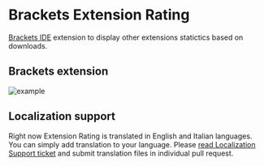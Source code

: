 # Brackets Extension Rating

[Brackets IDE](http://brackets.io) extension to display other extensions statictics based on downloads.

## Brackets extension

![example](http://content.screencast.com/users/dnbard/folders/Jing/media/4f70e278-5c87-48fb-b931-12793d8a7a1b/2014-07-20_1247.png)

## Localization support

Right now Extension Rating is translated in English and Italian languages. You can simply add translation to your language. Please [read Localization Support ticket](https://github.com/dnbard/brackets-extension-rating/issues/3) and submit translation files in individual pull request.